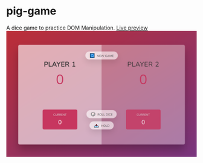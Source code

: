 # pig-game
A dice game to practice DOM Manipulation.
[Live preview](https://pig-javascript.netlify.app/)
![Pig game preview image](./preview.png)
